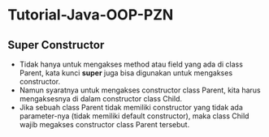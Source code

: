# Tutorial-Java-OOP-PZN
## Super Constructor

* Tidak hanya untuk mengakses method atau field yang ada di class Parent, kata kunci **super** juga bisa digunakan untuk mengakses constructor.
* Namun syaratnya untuk mengakses constructor class Parent, kita harus mengaksesnya di dalam constructor class Child.
* Jika sebuah class Parent tidak memiliki constructor yang tidak ada parameter-nya (tidak memiliki default constructor), maka class Child wajib megakses constructor class Parent tersebut.